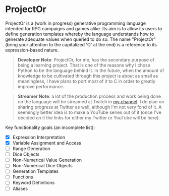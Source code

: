 # ProjectOr

ProjectOr is a (work in progress) generative programming language intended for
RPG campaigns and games alike. Its aim is to allow its users to define
generation templates whereby the language understands how to generate adequate
values when queried to do so. The name "ProjectOr" (bring your attention to the
capitalized 'O' at the end) is a reference to its expression-based nature.

> **Developer Note**: ProjectOr, for me, has the secondary purpose of being a
learning project. That is one of the reasons why I chose Python to be the
language behind it. In the future, when the amount of knowledge to be
cultivated through this project is about as small as meaningless, I have plans
to port most of it to C in order to greatly improve performance.

> **Streamer Note**: a lot of the production process and work being done on the
language will be streamed at Twitch in [my
channel](https://twitch.tv/veritasvolatus). I do plan on sharing progress at
Twitter as well, although I'm not very fond of it. A seemingly better idea is
to make a YouTube series out of it (once I've decided on it the links for
either my Twitter or YouTube will be here).

Key functionality goals (an incomplete list):
- [x] Expression Interpretation
- [x] Variable Assignment and Access
- [ ] Range Generation
- [ ] Dice Objects
- [ ] Non-Numerical Value Generation
- [ ] Non-Numerical Dice Objects
- [ ] Generation Templates
- [ ] Functions
- [ ] Keyword Definitions
- [ ] Aliases
